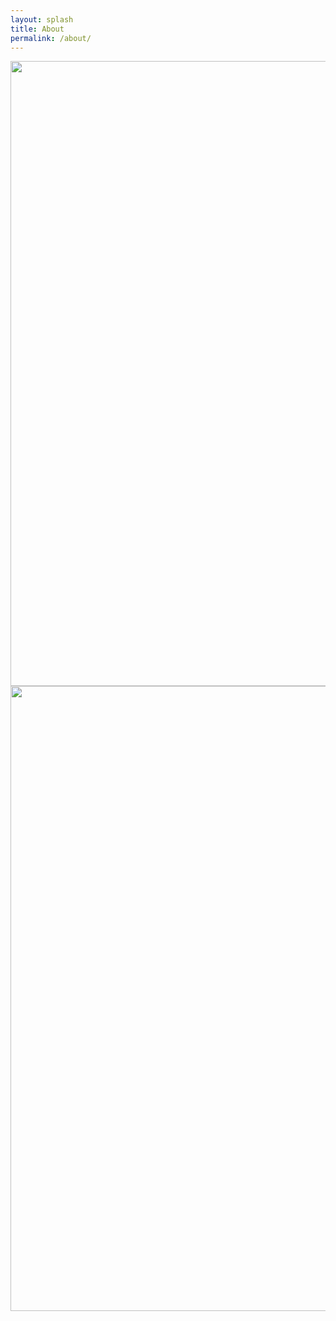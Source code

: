 ```yaml
---
layout: splash
title: About
permalink: /about/
---
```


<img src="{{ site.url }}{{ site.baseurl }}/assets/images/company.png" alt="" width='1000' height='1000'/>  
  

<img src="{{ site.url }}{{ site.baseurl }}/assets/images/history.png" alt="" width='1000' height='1000'/>

